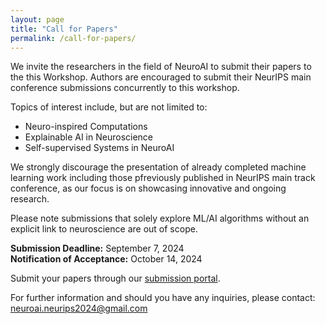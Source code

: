```yaml
---
layout: page
title: "Call for Papers"
permalink: /call-for-papers/
---
```


<!-- # Call for Papers -->

We invite the researchers in the field of NeuroAI to submit their papers to the this Workshop. Authors are encouraged to submit their NeurIPS main conference submissions concurrently to this workshop.

Topics of interest include, but are not limited to:

- Neuro-inspired Computations
- Explainable AI in Neuroscience
- Self-supervised Systems in NeuroAI

We strongly discourage the presentation of already completed machine learning work including those pfreviously published in NeurIPS main track conference, as our focus is on showcasing innovative and ongoing research. 

Please note submissions that solely explore ML/AI algorithms without an explicit link to neuroscience are out of scope.

**Submission Deadline:** September 7, 2024  
**Notification of Acceptance:** October 14, 2024

Submit your papers through our [submission portal](https://openreview.net/group?id=NeurIPS.cc/2024/Workshop/NeuroAI#tab-your-consoles).

For further information and should you have any inquiries, please contact: [neuroai.neurips2024@gmail.com](mailto:neuroai.neurips2024@gmail.com)

